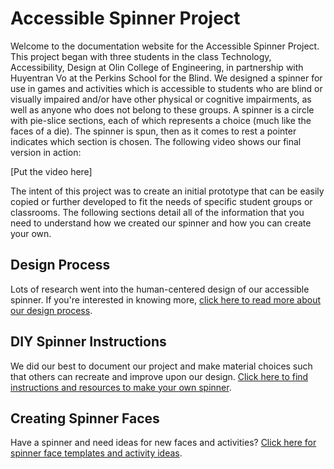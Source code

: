 # Accessible Spinner Project
Welcome to the documentation website for the Accessible Spinner Project. This project began with three students in the class Technology, Accessibility, Design at Olin College of Engineering, in partnership with Huyentran Vo at the Perkins School for the Blind. We designed a spinner for use in games and activities which is accessible to students who are blind or visually impaired and/or have other physical or cognitive impairments, as well as anyone who does not belong to these groups. A spinner is a circle with pie-slice sections, each of which represents a choice (much like the faces of a die). The spinner is spun, then as it comes to rest a pointer indicates which section is chosen.  The following video shows our final version in action:

[Put the video here]

The intent of this project was to create an initial prototype that can be easily copied or further developed to fit the needs of specific student groups or classrooms.  The following sections detail all of the information that you need to understand how we created our spinner and how you can create your own.

## Design Process
Lots of research went into the human-centered design of our accessible spinner. If you're interested in knowing more, [click here to read more about our design process](process.md). 

## DIY Spinner Instructions
We did our best to document our project and make material choices such that others can recreate and improve upon our design. [Click here to find instructions and resources to make your own spinner](instructions.md).

## Creating Spinner Faces
Have a spinner and need ideas for new faces and activities?  [Click here for spinner face templates and activity ideas](overlays.md).
